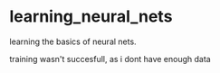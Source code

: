 # learning_neural_nets

learning the basics of neural nets.

training wasn't succesfull, as i dont have enough data
